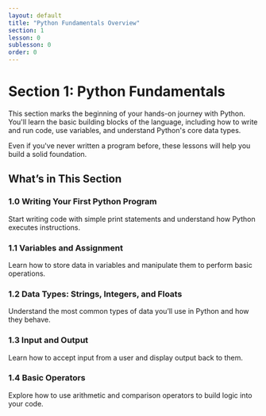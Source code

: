 ```yaml
---
layout: default
title: "Python Fundamentals Overview"
section: 1
lesson: 0
sublesson: 0
order: 0
---
```


# Section 1: Python Fundamentals

This section marks the beginning of your hands-on journey with Python. You'll learn the basic building blocks of the language, including how to write and run code, use variables, and understand Python's core data types.

Even if you've never written a program before, these lessons will help you build a solid foundation.

## What’s in This Section

### 1.0 Writing Your First Python Program
Start writing code with simple print statements and understand how Python executes instructions.

### 1.1 Variables and Assignment
Learn how to store data in variables and manipulate them to perform basic operations.

### 1.2 Data Types: Strings, Integers, and Floats
Understand the most common types of data you’ll use in Python and how they behave.

### 1.3 Input and Output
Learn how to accept input from a user and display output back to them.

### 1.4 Basic Operators
Explore how to use arithmetic and comparison operators to build logic into your code.
